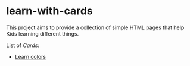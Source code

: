 learn-with-cards
================

This project aims to provide a collection of simple HTML pages that help Kids learning different things.

List of _Cards_:
* [Learn colors](https://cdn.rawgit.com/chomik/learn-with-cards/master/colors.html)
